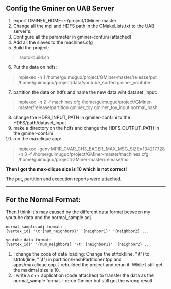 ## Config the Gminer on UAB Server
1. export GMINER_HOME=~/project/GMiner-master
2. Change all the mpi and HDFS path in the CMakeLists.txt to the UAB server's.
3. Configure all the parameter in gminer-conf.ini (attached)
4. Add all the slaves to the machines.cfg
5. Build the project:
>./auto-build.sh
6. Put the data on hdfs:
>mpiexec -n 1 /home/guimuguo/project/GMiner-master/release/put /home/guimuguo/project/data/youtube_sorted gminer_youtube
7. partition the data on hdfs and name the new data wiht dataset_input:
>mpiexec -n 2 -f machines.cfg /home/guimuguo/project/GMiner-master/release/partition gminer_toy  gminer_toy_input normal_hash
8. change the HDFS_INPUT_PATH in gminer-conf.ini to the HDFS/path/dataset_input
9. make a directory on the hdfs and change the HDFS_OUTPUT_PATH in the gminer-conf.ini
10. run the maxclique app:
>mpiexec -genv MPIR_CVAR_CH3_EAGER_MAX_MSG_SIZE=134217728 -n 3 -f /home/guimuguo/project/GMiner-master/machines.cfg /home/guimuguo/project/GMiner-master/release/mc

**Then I got the max-clique size is 10 which is not correct!**

The put, partition and execution reports were attached.

----
## For the Normal Format:
Then I think it's may caused by the different data format between my youtube data and the normal_sample.adj

```
normal_sample.adj format:
{vertex_id} '\t'{num_neighbors}' '{neighbor1}' '{neighbor2} ...

youtube data format:
{vertex_id}' '{num_neighbors} '\t' {neighbor1}' '{neighbor2} ...
```
1. I change the code of data loading:
Change the strtok(line, "\t") to strtok(line, " \t") in partition/HashPartitioner.tpp and apps/maxclique.cpp.
I rebuilded the project and rerun it. While I still get the maximal size is 10.
2. I write a c++ application (code attached) to transfer the data as the normal_sample format. I rerun Gminer but still got the wrong result.
